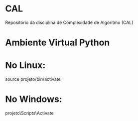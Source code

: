 # CAL
Repositório da disciplina de Complexidade de Algoritmo (CAL)

# Ambiente Virtual Python

# No Linux:
source projeto/bin/activate

# No Windows:
projeto\Scripts\Activate

